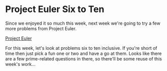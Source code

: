 # Project Euler Six to Ten #

Since we enjoyed it so much this week, next week we're going to try a few more problems from Project Euler.

[Project Euler](https://projecteuler.net/archives)

For this week, let's look at problems six to ten inclusive. If you're short of time then just pick a fun one or two and
have a go at them. Looks like there are a few prime-related questions in there, so there'll be some reuse of this week's
work...
